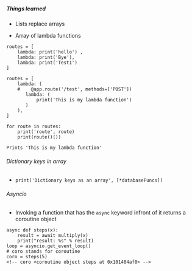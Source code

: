 ##### Things learned

- Lists replace arrays


- Array of lambda functions
```
routes = [
    lambda: print('hello') ,
    lambda: print('Bye'),
    lambda: print('Test1')
]
```

```
routes = [
    lambda: (
    #    @app.route('/test', methods=['POST'])
       lambda: (
           print('This is my lambda function')
       )
    ),
]

for route in routes:
    print('route', route)
    print(route()())

Prints 'This is my lambda function'
```

###### Dictionary keys in array

- `print('Dictionary keys as an array', [*databaseFuncs])`

###### Asyncio

- Invoking a function that has the `async` keyword infront of it returns a coroutine object

```
async def steps(x):
    result = await multiply(x)
    print("result: %s" % result)
loop = asyncio.get_event_loop()
# coro stands for coroutine
coro = steps(5)
<!-- coro <coroutine object steps at 0x101404af0> -->
```